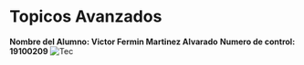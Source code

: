 # Topicos Avanzados
**Nombre del Alumno: Victor Fermin Martinez Alvarado**
**Numero de control: 19100209**
![Tec](https://upload.wikimedia.org/wikipedia/en/c/cd/Estudiantes_Tecnol%C3%B3gico_de_Nuevo_Laredo_Logo.png)
